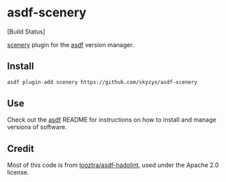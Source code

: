 # asdf-scenery

[Build Status]

[scenery](https://github.com/dmlittle/scenery) plugin for the [asdf](https://github.com/asdf-vm/asdf) version manager.

## Install

```bash
asdf plugin-add scenery https://github.com/skyzyx/asdf-scenery
```

## Use

Check out the [asdf](https://github.com/asdf-vm/asdf) README for instructions on how to install and manage versions of software.

## Credit

Most of this code is from [looztra/asdf-hadolint](https://github.com/looztra/asdf-hadolint), used under the Apache 2.0 license.

